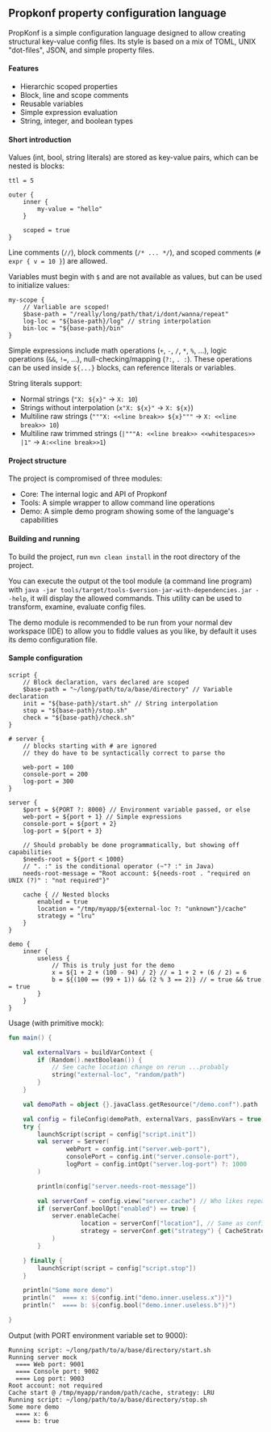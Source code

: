 ## Propkonf property configuration language

PropKonf is a simple configuration language designed to allow creating structural key-value
config files. Its style is based on a mix of TOML, UNIX "dot-files", JSON, and simple property files.

#### Features

- Hierarchic scoped properties
- Block, line and scope comments
- Reusable variables
- Simple expression evaluation
- String, integer, and boolean types

#### Short introduction

Values (int, bool, string literals) are stored as key-value pairs, which can be nested is blocks:

```
ttl = 5

outer {
    inner {
        my-value = "hello"
    }

    scoped = true
}
```

Line comments (`//`), block comments (`/* ... */`), and scoped comments (`# expr { v = 10 }`) are allowed.

Variables must begin with `$` and are not available as values, but can be used to initialize values:

```
my-scope {
    // Varliable are scoped!
    $base-path = "/really/long/path/that/i/dont/wanna/repeat"
    log-loc = "${base-path}/log" // string interpolation
    bin-loc = "${base-path}/bin"
}
```

Simple expressions include math operations (`+`, `-`, `/`, `*`, `%`, ...), logic operations (`&&`, `!=`, ...),
null-checking/mapping (`?:`, `. :`). These operations can be used inside `${...}` blocks, can reference literals or variables.

String literals support:

- Normal strings (`"X: ${x}"` -> `X: 10`)
- Strings without interpolation (`x"X: ${x}"` -> `X: ${x}`)
- Multiline raw strings (`"""X: <<line break>> ${x}"""` -> `X: <<line break>> 10`)
- Multiline raw trimmed strings (`|"""A: <<line break>> <<whitespaces>> |1"` -> `A:<<line break>>1`)

#### Project structure

The project is compromised of three modules:

- Core: The internal logic and API of Propkonf
- Tools: A simple wrapper to allow command line operations
- Demo: A simple demo program showing some of the language's capabilities

#### Building and running

To build the project, run `mvn clean install` in the root directory of the project.

You can execute the output ot the tool module (a command line program) with
`java -jar tools/target/tools-$version-jar-with-dependencies.jar --help`, it will display the
allowed commands. This utility can be used to transform, examine, evaluate config files.

The demo module is recommended to be run from your normal dev workspace (IDE)
to allow you to fiddle values as you like, by default it uses its demo configuration file.

#### Sample configuration

```
script {
    // Block declaration, vars declared are scoped
    $base-path = "~/long/path/to/a/base/directory" // Variable declaration
    init = "${base-path}/start.sh" // String interpolation
    stop = "${base-path}/stop.sh"
    check = "${base-path}/check.sh"
}

# server {
    // blocks starting with # are ignored
    // they do have to be syntactically correct to parse tho

    web-port = 100
    console-port = 200
    log-port = 300
}

server {
    $port = ${PORT ?: 8000} // Environment variable passed, or else
    web-port = ${port + 1} // Simple expressions
    console-port = ${port + 2}
    log-port = ${port + 3}

    // Should probably be done programmatically, but showing off capabilities
    $needs-root = ${port < 1000}
    // ". :" is the conditional operator (~"? :" in Java)
    needs-root-message = "Root account: ${needs-root . "required on UNIX (?)" : "not required"}"

    cache { // Nested blocks
        enabled = true
        location = "/tmp/myapp/${external-loc ?: "unknown"}/cache"
        strategy = "lru"
    }
}

demo {
    inner {
        useless {
            // This is truly just for the demo
            x = ${1 + 2 + (100 - 94) / 2} // = 1 + 2 + (6 / 2) = 6
            b = ${(100 == (99 + 1)) && (2 % 3 == 2)} // = true && true = true
        }
    }
}

```

Usage (with primitive mock):

```kotlin
fun main() {

    val externalVars = buildVarContext {
        if (Random().nextBoolean()) {
            // See cache location change on rerun ...probably
            string("external-loc", "random/path")
        }
    }

    val demoPath = object {}.javaClass.getResource("/demo.conf").path

    val config = fileConfig(demoPath, externalVars, passEnvVars = true)
    try {
        launchScript(script = config["script.init"])
        val server = Server(
                webPort = config.int("server.web-port"),
                consolePort = config.int("server.console-port"),
                logPort = config.intOpt("server.log-port") ?: 1000
        )

        println(config["server.needs-root-message"])

        val serverConf = config.view("server.cache") // Who likes repeating themselves
        if (serverConf.boolOpt("enabled") == true) {
            server.enableCache(
                    location = serverConf["location"], // Same as config["server.cache.location"]
                    strategy = serverConf.get("strategy") { CacheStrategy.parse(it) }
            )
        }

    } finally {
        launchScript(script = config["script.stop"])
    }

    println("Some more demo")
    println("  ==== x: ${config.int("demo.inner.useless.x")}")
    println("  ==== b: ${config.bool("demo.inner.useless.b")}")

}
```

Output (with PORT environment variable set to 9000):

```
Running script: ~/long/path/to/a/base/directory/start.sh
Running server mock
  ==== Web port: 9001
  ==== Console port: 9002
  ==== Log port: 9003
Root account: not required
Cache start @ /tmp/myapp/random/path/cache, strategy: LRU
Running script: ~/long/path/to/a/base/directory/stop.sh
Some more demo
  ==== x: 6
  ==== b: true
```